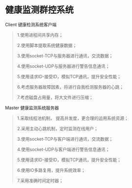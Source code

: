# 健康监测群控系统

Client 键康检测系统客户端

> 1.使用进程间共享内存；
>
> 2.使用脚本提取系统健康数据；
>
> 3.使用socket-TCP与服务器进行通讯，交流数据；
>
> 4.使用socket-UDP与服务器进行警告信息通讯；
>
> 5.使用请求ID-接受ID，模拟TCP通讯，提升安全性能；
>
> 6.考虑服务器故障因素，将进行自我检测服务器的心跳；
>
> 7.考虑磁盘占用量，将大文件进行压缩；

Master 健康监测系统服务器

> 1.采取线程池机制， 提高并发度，更合理的运用系统资源；
>
> 2.采用主动心跳机制，定时监测在线用户；
>
> 3.使用socket-TCP与客户端进行通讯，交流数据；
>
> 4.使用socket-UDP与客户端进行警告信息通讯；
>
> 5.使用请求ID-接受ID，模拟TCP通讯，提升安全性能；
>
> 6.使用IO多路复用，提升系统效率；
>
> 7.采用准确时间定时器；